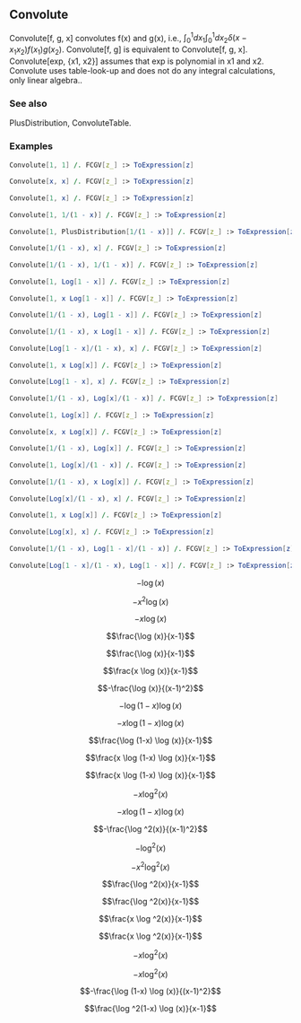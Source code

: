 ##  Convolute 

Convolute[f, g, x] convolutes f(x) and g(x), i.e., $\int _0^1dx_1 \int _0^1dx_2 \delta \left(x - x_1 x_2\right) f\left(x_1\right) g\left(x_2\right) .$ Convolute[f, g] is equivalent to Convolute[f, g, x]. Convolute[exp, {x1, x2}] assumes that exp is polynomial in x1 and x2. Convolute uses table-look-up and does not do any integral calculations, only linear algebra..

###  See also 

PlusDistribution, ConvoluteTable.

###  Examples 

```mathematica
Convolute[1, 1] /. FCGV[z_] :> ToExpression[z] 
 
Convolute[x, x] /. FCGV[z_] :> ToExpression[z] 
 
Convolute[1, x] /. FCGV[z_] :> ToExpression[z] 
 
Convolute[1, 1/(1 - x)] /. FCGV[z_] :> ToExpression[z] 
 
Convolute[1, PlusDistribution[1/(1 - x)]] /. FCGV[z_] :> ToExpression[z] 
 
Convolute[1/(1 - x), x] /. FCGV[z_] :> ToExpression[z] 
 
Convolute[1/(1 - x), 1/(1 - x)] /. FCGV[z_] :> ToExpression[z] 
 
Convolute[1, Log[1 - x]] /. FCGV[z_] :> ToExpression[z] 
 
Convolute[1, x Log[1 - x]] /. FCGV[z_] :> ToExpression[z] 
 
Convolute[1/(1 - x), Log[1 - x]] /. FCGV[z_] :> ToExpression[z] 
 
Convolute[1/(1 - x), x Log[1 - x]] /. FCGV[z_] :> ToExpression[z] 
 
Convolute[Log[1 - x]/(1 - x), x] /. FCGV[z_] :> ToExpression[z] 
 
Convolute[1, x Log[x]] /. FCGV[z_] :> ToExpression[z] 
 
Convolute[Log[1 - x], x] /. FCGV[z_] :> ToExpression[z] 
 
Convolute[1/(1 - x), Log[x]/(1 - x)] /. FCGV[z_] :> ToExpression[z] 
 
Convolute[1, Log[x]] /. FCGV[z_] :> ToExpression[z] 
 
Convolute[x, x Log[x]] /. FCGV[z_] :> ToExpression[z] 
 
Convolute[1/(1 - x), Log[x]] /. FCGV[z_] :> ToExpression[z] 
 
Convolute[1, Log[x]/(1 - x)] /. FCGV[z_] :> ToExpression[z] 
 
Convolute[1/(1 - x), x Log[x]] /. FCGV[z_] :> ToExpression[z] 
 
Convolute[Log[x]/(1 - x), x] /. FCGV[z_] :> ToExpression[z] 
 
Convolute[1, x Log[x]] /. FCGV[z_] :> ToExpression[z] 
 
Convolute[Log[x], x] /. FCGV[z_] :> ToExpression[z] 
 
Convolute[1/(1 - x), Log[1 - x]/(1 - x)] /. FCGV[z_] :> ToExpression[z] 
 
Convolute[Log[1 - x]/(1 - x), Log[1 - x]] /. FCGV[z_] :> ToExpression[z]
```

$$-\log (x)$$

$$-x^2 \log (x)$$

$$-x \log (x)$$

$$\frac{\log (x)}{x-1}$$

$$\frac{\log (x)}{x-1}$$

$$\frac{x \log (x)}{x-1}$$

$$-\frac{\log (x)}{(x-1)^2}$$

$$-\log (1-x) \log (x)$$

$$-x \log (1-x) \log (x)$$

$$\frac{\log (1-x) \log (x)}{x-1}$$

$$\frac{x \log (1-x) \log (x)}{x-1}$$

$$\frac{x \log (1-x) \log (x)}{x-1}$$

$$-x \log ^2(x)$$

$$-x \log (1-x) \log (x)$$

$$-\frac{\log ^2(x)}{(x-1)^2}$$

$$-\log ^2(x)$$

$$-x^2 \log ^2(x)$$

$$\frac{\log ^2(x)}{x-1}$$

$$\frac{\log ^2(x)}{x-1}$$

$$\frac{x \log ^2(x)}{x-1}$$

$$\frac{x \log ^2(x)}{x-1}$$

$$-x \log ^2(x)$$

$$-x \log ^2(x)$$

$$-\frac{\log (1-x) \log (x)}{(x-1)^2}$$

$$\frac{\log ^2(1-x) \log (x)}{x-1}$$
